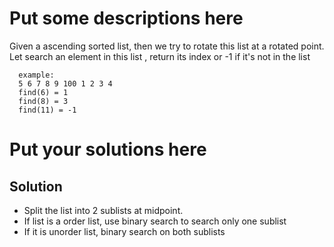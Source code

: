 
# Put some descriptions here 
Given a ascending sorted list, then we try to rotate this list at a rotated point.
Let search an element in this list , return its index or -1 if it's not in the list


      example:
      5 6 7 8 9 100 1 2 3 4
      find(6) = 1
      find(8) = 3
      find(11) = -1


# Put your solutions here
## Solution
- Split the list into 2 sublists at midpoint.
- If list is a order list, use binary search to search only one sublist
- If it is unorder list, binary search on both sublists
